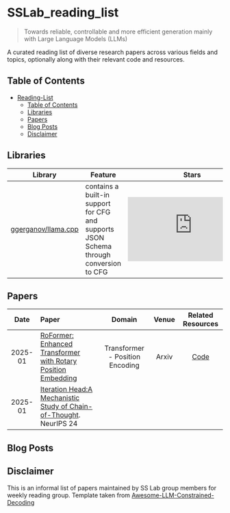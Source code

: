 # SSLab_reading_list

> Towards reliable, controllable and more efficient generation mainly with Large Language Models (LLMs)

A curated reading list of diverse research papers across various fields and topics, optionally along with their relevant code and resources.


## Table of Contents

- [Reading-List](#reading_list)
  - [Table of Contents](#table-of-contents)
  - [Libraries](#libraries)
  - [Papers](#papers)
  - [Blog Posts](#blog-posts)
  - [Disclaimer](#disclaimer)

## Libraries


| Library                                                                     | Feature                                                                                | Stars                                                                    |
| --------------------------------------------------------------------------- | -------------------------------------------------------------------------------------- | ------------------------------------------------------------------------ |
| [ggerganov/llama.cpp](https://github.com/ggerganov/llama.cpp)               | contains a built-in support for CFG and supports JSON Schema through conversion to CFG | ![Stars](https://img.shields.io/github/stars/ggerganov/llama.cpp)        |




## Papers


|  Date   | Paper                                                                                                                                                                                                       | Domain |  Venue   |  Related Resources |
| :-----: | :----------------------------------------------------------------------------------------------------------------------------------------------------------------------------------------------------------- | :--------------------------------: | :-------: | :---------------------------------: |
| 2025-01 | [RoFormer: Enhanced Transformer with Rotary Position Embedding](https://arxiv.org/pdf/2411.15100)                                                                                  |     Transformer - Position Encoding       |    Arxiv  | [Code](https://github.com/ZhuiyiTechnology/roformer)     
|2025-01 | [Iteration Head:A Mechanistic Study of Chain-of-Thought](https://openreview.net/pdf?id=QBCxWpOt5w). NeurIPS 24 


## Blog Posts



## Disclaimer

This is an informal list of papers maintained by SS Lab group members for weekly reading group.
Template taken from [Awesome-LLM-Constrained-Decoding](https://github.com/Saibo-creator/Awesome-LLM-Constrained-Decoding.git)
